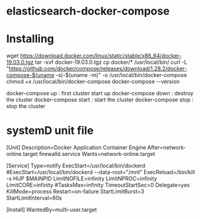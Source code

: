 # elasticsearch-docker-compose

# Installing
wget https://download.docker.com/linux/static/stable/x86_64/docker-19.03.0.tgz
tar -xvf docker-19.03.0.tgz
cp docker/* /usr/local/bin/
curl -L "https://github.com/docker/compose/releases/download/1.28.2/docker-compose-$(uname -s)-$(uname -m)" -o /usr/local/bin/docker-compose
chmod +x /usr/local/bin/docker-compose
docker-compose --version

docker-compose up		: first cluster start up
docker-compose down		: destroy the cluster
docker-compose start	: start the cluster
docker-compose stop		: stop the cluster

# systemD unit file
[Unit]
Description=Docker Application Container Engine
After=network-online.target firewalld.service
Wants=network-online.target

[Service]
Type=notify
ExecStart=/usr/local/bin/dockerd
#ExecStart=/usr/local/bin/dockerd --data-root="/mnt"
ExecReload=/bin/kill -s HUP $MAINPID
LimitNOFILE=infinity
LimitNPROC=infinity
LimitCORE=infinity
#TasksMax=infinity
TimeoutStartSec=0
Delegate=yes
KillMode=process
Restart=on-failure
StartLimitBurst=3
StartLimitInterval=60s

[Install]
WantedBy=multi-user.target


